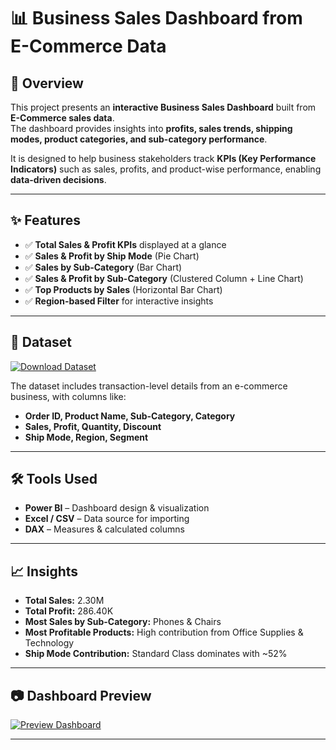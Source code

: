# 📊 Business Sales Dashboard from E-Commerce Data

## 📝 Overview
This project presents an **interactive Business Sales Dashboard** built from **E-Commerce sales data**.  
The dashboard provides insights into **profits, sales trends, shipping modes, product categories, and sub-category performance**.  

It is designed to help business stakeholders track **KPIs (Key Performance Indicators)** such as sales, profits, and product-wise performance, enabling **data-driven decisions**.

---

## ✨ Features
- ✅ **Total Sales & Profit KPIs** displayed at a glance  
- ✅ **Sales & Profit by Ship Mode** (Pie Chart)  
- ✅ **Sales by Sub-Category** (Bar Chart)  
- ✅ **Sales & Profit by Sub-Category** (Clustered Column + Line Chart)  
- ✅ **Top Products by Sales** (Horizontal Bar Chart)  
- ✅ **Region-based Filter** for interactive insights  

---

## 📂 Dataset
[![Download Dataset](https://img.shields.io/badge/Download-Dataset-orange?style=for-the-badge&logo=microsoft-excel)](https://github.com/amar4542/Business-Sales/blob/main/superstore.xls)

The dataset includes transaction-level details from an e-commerce business, with columns like:
- **Order ID, Product Name, Sub-Category, Category**
- **Sales, Profit, Quantity, Discount**
- **Ship Mode, Region, Segment**

---

## 🛠 Tools Used
- **Power BI** – Dashboard design & visualization  
- **Excel / CSV** – Data source for importing  
- **DAX** – Measures & calculated columns  

---

## 📈 Insights
- **Total Sales:** 2.30M  
- **Total Profit:** 286.40K  
- **Most Sales by Sub-Category:** Phones & Chairs  
- **Most Profitable Products:** High contribution from Office Supplies & Technology  
- **Ship Mode Contribution:** Standard Class dominates with ~52%  

---

## 📷 Dashboard Preview
[![Preview Dashboard](https://img.shields.io/badge/Preview-Dashboard-blue?style=for-the-badge&logo=powerbi)](https://github.com/amar4542/Business-Sales/blob/main/Snapshot%20of%20Business%20Sales.png)



---

